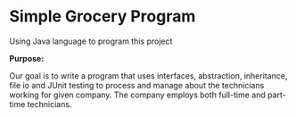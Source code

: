# Simple Grocery Program
Using Java language to program this project

<b> Purpose: </b>

Our goal is to write a program that uses interfaces, abstraction, inheritance, file io and JUnit testing to process and manage about the technicians working for given company. The company employs both full-time and part-time technicians.
